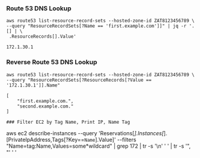 ### Route 53 DNS Lookup

```
aws route53 list-resource-record-sets --hosted-zone-id ZAT8123456789 \
--query "ResourceRecordSets[?Name == 'first.example.com']]" | jq -r '.[] | \
 .ResourceRecords[].Value'

172.1.30.1

```

### Reverse Route 53 DNS Lookup
```
aws route53 list-resource-record-sets --hosted-zone-id ZAT8123456789 \
--query "ResourceRecordSets[?ResourceRecords[?Value == '172.1.30.1']].Name"

[
    "first.example.com.",
    "second.example.com."
]

### Filter EC2 by Tag Name, Print IP, Name Tag
```
aws ec2 describe-instances --query
'Reservations[*].Instances[*].[PrivateIpAddress,Tags[?Key==`Name`].Value]'
--filters "Name=tag:Name,Values=some*wildcard" | grep 172 | tr -s
'\n' ' '  | tr -s '", "' ' '
```
